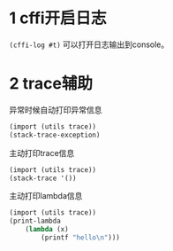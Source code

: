 # 1 cffi开启日志

`(cffi-log #t)` 可以打开日志输出到console。

# 2 trace辅助

异常时候自动打印异常信息
```scheme
(import (utils trace))
(stack-trace-exception)
```

主动打印trace信息
```scheme
(import (utils trace))
(stack-trace '())
```

主动打印lambda信息
```scheme
(import (utils trace))
(print-lambda 
    (lambda (x)
        (printf "hello\n")))
```